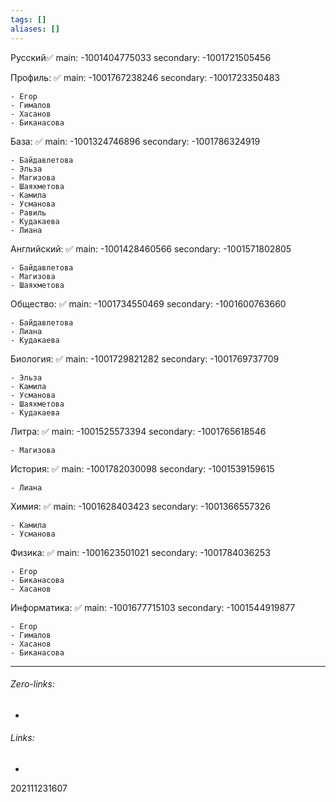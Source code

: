 ```yaml
---
tags: []
aliases: []
---
```


Русский✅
main: -1001404775033
secondary: -1001721505456


Профиль: ✅
main: -1001767238246
secondary: -1001723350483

	- Егор
	- Гималов
	- Хасанов
	- Биканасова
	
База: ✅
main: -1001324746896
secondary: -1001786324919

	- Байдавлетова
	- Эльза
	- Магизова
	- Шаяхметова
	- Камила
	- Усманова
	- Равиль
	- Кудакаева
	- Лиана

Английский: ✅
main: -1001428460566
secondary: -1001571802805

	- Байдавлетова
	- Магизова
	- Шаяхметова
	
Общество: ✅
main: -1001734550469
secondary: -1001600763660

	- Байдавлетова
	- Лиана
	- Кудакаева
	
Биология: ✅
main: -1001729821282
secondary: -1001769737709

	- Эльза
	- Камила
	- Усманова
	- Шаяхметова
	- Кудакаева

Литра: ✅
main: -1001525573394
secondary:  -1001765618546

	- Магизова
	
История:  ✅
main: -1001782030098
secondary:  -1001539159615

	- Лиана
	
Химия: ✅
main: -1001628403423
secondary: -1001366557326

	- Камила
	- Усманова
	
Физика:  ✅
main: -1001623501021
secondary: -1001784036253

	- Егор
	- Биканасова
	- Хасанов
	
Информатика: ✅
main: -1001677715103
secondary: -1001544919877

	- Егор
	- Гималов
	- Хасанов
	- Биканасова

___
###### Zero-links:
-
###### Links:
-

202111231607